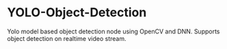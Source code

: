 # YOLO-Object-Detection
Yolo model based object detection node using OpenCV and DNN. Supports object detection on realtime video stream.
